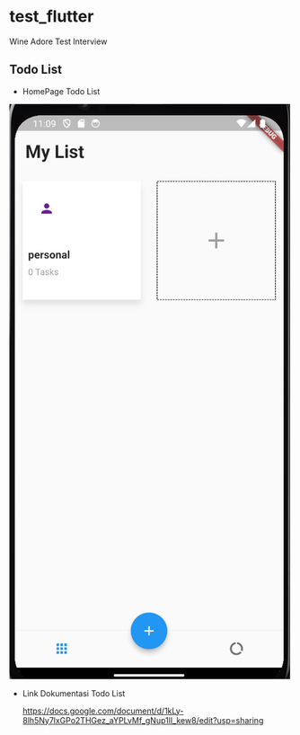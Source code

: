# test_flutter

Wine Adore Test Interview

## Todo List
  - HomePage Todo List

 ![Source](screenshot/homepage.png)

 -  Link Dokumentasi Todo List

    https://docs.google.com/document/d/1kLy-8lh5Ny7lxGPo2THGez_aYPLvMf_gNup1lI_kew8/edit?usp=sharing




